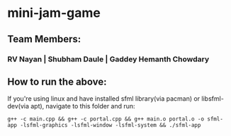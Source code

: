 # mini-jam-game

## Team Members:

### RV Nayan | Shubham Daule | Gaddey Hemanth Chowdary

## How to run the above:

If you're using linux and have installed sfml library(via pacman) or libsfml-dev(via apt), navigate to this folder and run:

`g++ -c main.cpp && g++ -c portal.cpp && g++ main.o portal.o -o sfml-app -lsfml-graphics -lsfml-window -lsfml-system && ./sfml-app`
